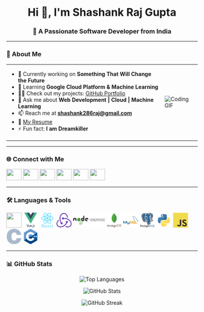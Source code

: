 <h1 align="center">Hi 👋, I'm Shashank Raj Gupta</h1>
<h3 align="center">🚀 A Passionate Software Developer from India</h3>

---

### 🌟 About Me
<table>
<tr>
<td>

- 🔭 Currently working on **Something That Will Change the Future**  
- 🌱 Learning **Google Cloud Platform & Machine Learning**  
- 👨‍💻 Check out my projects: [GitHub Portfolio](https://github.com/SHASHANKRAJ21?tab=overview&from=2025-04-01&to=2025-04-24)  
- 💬 Ask me about **Web Development | Cloud | Machine Learning**  
- 📫 Reach me at **shashank286raj@gmail.com**  
- 📄 [My Resume](https://drive.google.com/file/d/1V57GZHJO02teb6Ra-x4Yvul7kVMIA6TF/view?usp=sharing)  
- ⚡ Fun fact: **I am Dreamkiller**  

</td>
<td>
<img src="https://media0.giphy.com/media/v1.Y2lkPTc5MGI3NjExYm5hcDAxaGppemtkbGo2aWN1anBiaGV2c25pNW43ejFraDNvd2c0dSZlcD12MV9pbnRlcm5hbF9naWZfYnlfaWQmY3Q9Zw/EZr27ZbJwmjE9PGyLN/giphy.gif" width="300" alt="Coding GIF">
</td>
</tr>
</table>

---

### 🌐 Connect with Me
<p align="left">
  <a href="https://codepen.io/dreamkiller11" target="_blank"><img src="https://raw.githubusercontent.com/rahuldkjain/github-profile-readme-generator/master/src/images/icons/Social/codepen.svg" height="30" width="40" /></a>
  <a href="https://linkedin.com/in/shashank-raj-gupta" target="_blank"><img src="https://raw.githubusercontent.com/rahuldkjain/github-profile-readme-generator/master/src/images/icons/Social/linked-in-alt.svg" height="30" width="40" /></a>
  <a href="https://medium.com/@shashank286raj" target="_blank"><img src="https://raw.githubusercontent.com/rahuldkjain/github-profile-readme-generator/master/src/images/icons/Social/medium.svg" height="30" width="40" /></a>
  <a href="https://www.youtube.com/c/coderspace" target="_blank"><img src="https://raw.githubusercontent.com/rahuldkjain/github-profile-readme-generator/master/src/images/icons/Social/youtube.svg" height="30" width="40" /></a>
  <a href="https://www.leetcode.com/shashank941" target="_blank"><img src="https://raw.githubusercontent.com/rahuldkjain/github-profile-readme-generator/master/src/images/icons/Social/leet-code.svg" height="30" width="40" /></a>
  <a href="https://auth.geeksforgeeks.org/user/shashankbkes" target="_blank"><img src="https://raw.githubusercontent.com/rahuldkjain/github-profile-readme-generator/master/src/images/icons/Social/geeks-for-geeks.svg" height="30" width="40" /></a>
</p>

---

### 🛠️ Languages & Tools
<p align="left">
  <a href="https://angular.io" target="_blank"><img src="https://angular.io/assets/images/logos/angular/angular.svg" width="40" height="40"/></a>
  <a href="https://vuejs.org/" target="_blank"><img src="https://raw.githubusercontent.com/devicons/devicon/master/icons/vuejs/vuejs-original-wordmark.svg" width="40" height="40"/></a>
  <a href="https://reactjs.org/" target="_blank"><img src="https://raw.githubusercontent.com/devicons/devicon/master/icons/react/react-original-wordmark.svg" width="40" height="40"/></a>
  <a href="https://redux.js.org" target="_blank"><img src="https://raw.githubusercontent.com/devicons/devicon/master/icons/redux/redux-original.svg" width="40" height="40"/></a>
  <a href="https://nodejs.org" target="_blank"><img src="https://raw.githubusercontent.com/devicons/devicon/master/icons/nodejs/nodejs-original-wordmark.svg" width="40" height="40"/></a>
  <a href="https://expressjs.com" target="_blank"><img src="https://raw.githubusercontent.com/devicons/devicon/master/icons/express/express-original-wordmark.svg" width="40" height="40"/></a>
  <a href="https://www.mongodb.com/" target="_blank"><img src="https://raw.githubusercontent.com/devicons/devicon/master/icons/mongodb/mongodb-original-wordmark.svg" width="40" height="40"/></a>
  <a href="https://www.mysql.com/" target="_blank"><img src="https://raw.githubusercontent.com/devicons/devicon/master/icons/mysql/mysql-original-wordmark.svg" width="40" height="40"/></a>
  <a href="https://www.postgresql.org" target="_blank"><img src="https://raw.githubusercontent.com/devicons/devicon/master/icons/postgresql/postgresql-original-wordmark.svg" width="40" height="40"/></a>
  <a href="https://www.python.org" target="_blank"><img src="https://raw.githubusercontent.com/devicons/devicon/master/icons/python/python-original.svg" width="40" height="40"/></a>
  <a href="https://developer.mozilla.org/en-US/docs/Web/JavaScript" target="_blank"><img src="https://raw.githubusercontent.com/devicons/devicon/master/icons/javascript/javascript-original.svg" width="40" height="40"/></a>
  <a href="https://www.cprogramming.com/" target="_blank"><img src="https://raw.githubusercontent.com/devicons/devicon/master/icons/c/c-original.svg" width="40" height="40"/></a>
  <a href="https://www.w3schools.com/cpp/" target="_blank"><img src="https://raw.githubusercontent.com/devicons/devicon/master/icons/cplusplus/cplusplus-original.svg" width="40" height="40"/></a>
</p>

---

### 📊 GitHub Stats
<p align="center">
  <!-- Show only C, C++, Python, and JavaScript -->
  <img src="https://github-readme-stats.vercel.app/api/top-langs/?username=shashankraj21&layout=compact&langs=c,cpp,python,javascript" alt="Top Languages" />
</p>

<p align="center">
  <img src="https://github-readme-stats.vercel.app/api?username=shashankraj21&show_icons=true&locale=en" alt="GitHub Stats" />
</p>

<p align="center">
  <img src="https://github-readme-streak-stats.herokuapp.com/?user=shashankraj21" alt="GitHub Streak" />
</p>
